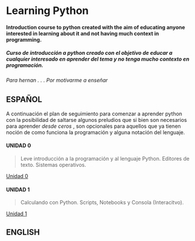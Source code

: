 # Learning Python
#### Introduction course to python created with the aim of educating anyone interested in learning about it and not having much context in programming.
##### Curso de introducción a python creado  con el objetivo de educar a cualquier interesado en aprender del tema y no tenga mucho contexto en programación.

###### *Para hernan . . . Por motivarme a enseñar*





## ESPAÑOL

A continuación el plan de seguimiento para comenzar a aprender python con la posibilidad de saltarse algunos preludios que si bien son necesarios para aprender *desde 
ceros* , son opcionales para aquellos que ya tienen noción de como funciona la programación y alguna notación del lenguaje.

#### UNIDAD 0
> Leve introducción a la programación y al lenguaje Python. Editores de texto. Sistemas operativos.

[Unidad 0]()

#### UNIDAD 1
> Calculando con Python. Scripts, Notebooks y Consola (Interacitvo).

[Unidad 1]()



## ENGLISH
